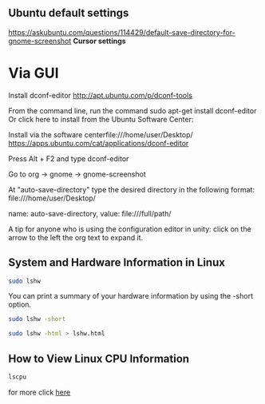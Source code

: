 ## Ubuntu default settings 
https://askubuntu.com/questions/114429/default-save-directory-for-gnome-screenshot
**Cursor settings**

# Via GUI

Install dconf-editor
http://apt.ubuntu.com/p/dconf-tools

From the command line, run the command sudo apt-get install dconf-editor
Or click here to install from the Ubuntu Software Center:

Install via the software centerfile:///home/user/Desktop/
https://apps.ubuntu.com/cat/applications/dconf-editor

Press Alt + F2 and type dconf-editor

Go to org -> gnome -> gnome-screenshot

At "auto-save-directory" type the desired directory in the following format: file:///home/user/Desktop/

name: auto-save-directory, value: file:///full/path/

A tip for anyone who is using the configuration editor in unity: click on the arrow to the left the org text to expand it.

## System and Hardware Information in Linux

```bash
sudo lshw
```


You can print a summary of your hardware information by using the -short option.

```bash
sudo lshw -short
```


```bash
sudo lshw -html > lshw.html
```


## How to View Linux CPU Information

```bash
lscpu
```


for more click [here](https://www.tecmint.com/commands-to-collect-system-and-hardware-information-in-linux/)



